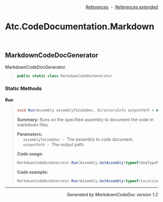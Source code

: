 <div style='text-align: right'>

[References](Index.md)&nbsp;&nbsp;-&nbsp;&nbsp;[References extended](IndexExtended.md)
</div>

# Atc.CodeDocumentation.Markdown

<br />

## MarkdownCodeDocGenerator
MarkdownCodeDocGenerator.

>```csharp
>public static class MarkdownCodeDocGenerator
>```

### Static Methods

#### Run
>```csharp
>void Run(Assembly assemblyToCodeDoc, DirectoryInfo outputPath = null)
>```
><b>Summary:</b> Runs on the specified assembly to document the code in markdown files.
>
><b>Parameters:</b><br>
>&nbsp;&nbsp;&nbsp;&nbsp;&nbsp;`assemblyToCodeDoc`&nbsp;&nbsp;-&nbsp;&nbsp;The assembly to code document.<br />
>&nbsp;&nbsp;&nbsp;&nbsp;&nbsp;`outputPath`&nbsp;&nbsp;-&nbsp;&nbsp;The output path.<br />
>
><b>Code usage:</b>
>```csharp
>MarkdownCodeDocGenerator.Run(Assembly.GetAssembly(typeof(OneTypeFromTheAssemblyToDocument)));
>```
>
><b>Code example:</b>
>```csharp
>MarkdownCodeDocGenerator.Run(Assembly.GetAssembly(typeof(LocalizedDescriptionAttribute)));
>```
<hr /><div style='text-align: right'><i>Generated by MarkdownCodeDoc version 1.2</i></div>
